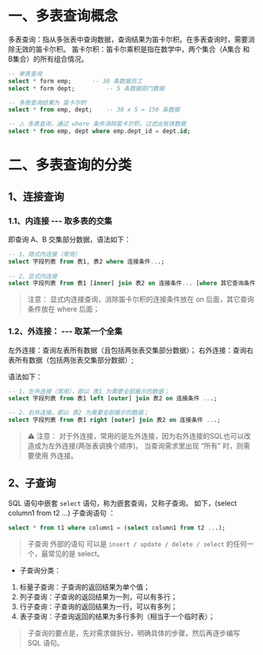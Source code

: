 # 一、多表查询概念
多表查询：指从多张表中查询数据，查询结果为笛卡尔积。在多表查询时，需要消除无效的笛卡尔积。
笛卡尔积：笛卡尔乘积是指在数学中，两个集合（A集合 和 B集合）的所有组合情况。

```sql
-- 单表查询
select * form emp;		-- 30 条数据员工
select * form dept; 		-- 5 条数据部门数据

-- 多表查询结果为 笛卡尔积
select * from emp, dept; 	-- 30 x 5 = 150 条数据

-- ⚠️ 多表查询，通过 where 条件消除笛卡尔积，过滤出有效数据
select * from emp, dept where emp.dept_id = dept.id;
```


# 二、多表查询的分类

## 1、连接查询

### 1.1、内连接 --- 取多表的交集
即查询 A、B 交集部分数据，语法如下：
```sql
-- 1、隐式内连接（常用）
select 字段列表 from 表1, 表2 where 连接条件...;
	
-- 2、显式内连接
select 字段列表 from 表1 [inner] join 表2 on 连接条件... [where 其它查询条件...];
```
	
> 注意：
> 显式内连接查询，消除笛卡尔积的连接条件放在 on 后面，其它查询条件放在 where 后面；

### 1.2、外连接：	--- 取某一个全集
左外连接：查询左表所有数据（且包括两张表交集部分数据）；
右外连接：查询右表所有数据（包括两张表交集部分数据）;

语法如下：
```sql
-- 1、左外连接（常用），即以 表1 为需要全部展示的数据；
select 字段列表 from 表1 left [outer] join 表2 on 连接条件 ...;

-- 2、右外连接，即以 表2 为需要全部展示的数据；
select 字段列表 from 表1 right [outer] join 表2 on 连接条件 ...;
```

> ⚠️ 注意：
> 对于外连接，常用的是左外连接，因为右外连接的SQL也可以改造成为左外连接(两张表调换个顺序)。
> 当查询需求里出现 “所有” 时，则需要使用 外连接。



## 2、子查询
SQL 语句中嵌套 `select` 语句，称为嵌套查询，又称子查询。
如下，(select column1 from t2 ...) 子查询语句 ：
```sql 
select * from t1 where column1 = (select column1 from t2 ...);
```

> 子查询 外部的语句 可以是 `insert / update / delete / select` 的任何一个，最常见的是 select。

* 子查询分类：
1. 标量子查询：子查询的返回结果为单个值；
2. 列子查询：子查询的返回结果为一列，可以有多行；
3. 行子查询：子查询的返回结果为一行，可以有多列；
4. 表子查询：子查询返回的结果为多行多列（相当于一个临时表）；

> 子查询的要点是，先对需求做拆分，明确具体的步骤，然后再逐步编写 SQL 语句。
